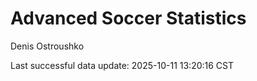 # Advanced Soccer Statistics
Denis Ostroushko

<!-- gfm -->

Last successful data update: 2025-10-11 13:20:16 CST

